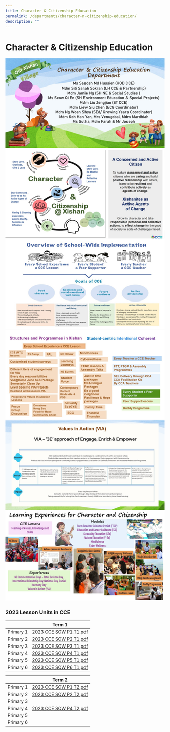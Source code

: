 ```yaml
---
title: Character & Citizenship Education
permalink: /departments/character-n-citizenship-education/
description: ""
---
```

# **Character & Citizenship Education**

![](/images/cce%202023%20Slide1.jpg)
![](/images/cce%202023%20Slide2.jpg)
![](/images/Slide3.jpg)
![](/images/Slide4.jpg)
![](/images/Slide5.jpg)
![](/images/CCE%20Slide1.jpeg)

### 2023 Lesson Units in CCE

|  	| Term 1 	|
| ---	|---	|
| Primary 1 	| [2023 CCE SOW P1 T1.pdf](/files/2023%20CCE%20SOW%20P1%20T1.pdf)
| Primary 2 	| 	[2023 CCE SOW P2 T1.pdf](/files/2023%20CCE%20SOW%20P2%20T1.pdf)
| Primary 3 	| [2023 CCE SOW P3 T1.pdf](/files/2023%20CCE%20SOW%20P3%20T1.pdf)
| Primary 4 	| [2023 CCE SOW P4 T1.pdf](/files/2023%20CCE%20SOW%20P4%20T1.pdf)
| Primary 5 	| 	[2023 CCE SOW P5 T1.pdf](/files/2023%20CCE%20SOW%20P5%20T1.pdf)
Primary 6 	| [2023 CCE SOW P6 T1.pdf](/files/2023%20CCE%20SOW%20P6%20T1.pdf)	

|  	| Term 2 	|
| ---	|---	|
| Primary 1 	| [2023 CCE SOW P1 T2.pdf](/files/2023%20CCE%20SOW%20P1%20T2.pdf)
| Primary 2 	| [2023 CCE SOW P2 T2.pdf](/files/2023%20CCE%20SOW%20P2%20T2.pdf)
| Primary 3 	| 
| Primary 4 	| [2023 CCE SOW P4 T2.pdf](/files/2023%20CCE%20SOW%20P4%20T2.pdf)
| Primary 5 	| 	
| Primary 6  | 





